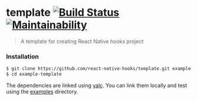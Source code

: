 # template [![Build Status](https://travis-ci.com/react-native-hooks/template.svg?branch=master)](https://travis-ci.com/react-native-hooks/template) [![Maintainability](https://api.codeclimate.com/v1/badges/66997889d9122a22f79b/maintainability)](https://codeclimate.com/github/react-native-hooks/template/maintainability)
> A template for creating React Native hooks project

### Installation

```bash
$ git clone https://github.com/react-native-hooks/template.git example-template
$ cd example-template
```

The dependencies are linked using [yalc](https://github.com/whitecolor/yalc).
You can link them locally and test using the [examples](https://github.com/react-native-hooks/template/tree/master/example) directory.
